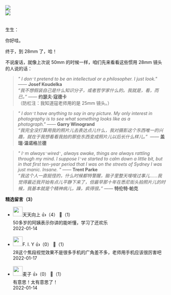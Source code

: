 [![](https://static001.geekbang.org/resource/image/1b/e3/1b151493d1ffa648f076b9c351c143e3.jpg?wh=750x360)](http://time.geekbang.org/column/article/477125)  
[![](https://static001.geekbang.org/resource/image/c5/a1/c53f312fc068691b9428896269500aa1.jpg?wh=750x360)](http://time.geekbang.org/column/article/477933)

　  
生生：

你好哇。

终于，到 28mm 了，哈！

不说废话，就像上次说 50mm 的时候一样，咱们先来看看这些惯用 28mm 镜头的人说的话：

> *" I don`'`t pretend to be an intellectual or a philosopher. I just look."* —— **Josef Koudelka**  
> *“我不想假装自己是什么知识分子，或者哲学家什么的。我就是，看，而已。”* —— **约瑟夫·寇德卡**  
> （防杠注：我知道寇老师用的是 25mm 镜头。）

> *" I don`'`t have anything to say in any picture. My only interest in photography is to see what something looks like as a photograph."* —— **Garry Winogrand**  
> *“我完全没打算用我的照片儿去表达点儿什么，我对摄影这个东西唯一的兴趣，就在于我想看看我拍的那些东西变成照片儿以后长什么样儿。”*  —— **盖瑞·温诺格兰德**

> *" I`'`m always`'`wired`'`, always awake, things are always rattling through my mind. I suppose I`'`ve started to calm down a little bit, but in that first ten-year period that I was on the streets of Sydney I was just manic. Insane. "* —— **Trent Parke**  
> *“我这个人一直挺怪的，什么时候都特警醒，脑子里整天嗖嗖过事儿……我觉得最近我开始有点儿平静下来了，但最早那十年在悉尼街头拍照片儿的时候，我基本就是个精神病儿，躁，疯得很。”* —— **特伦特·帕克**
<div><strong>精选留言（3）</strong></div><ul>
<li><img src="https://static001.geekbang.org/account/avatar/00/2c/11/ec/71f42d97.jpg" width="30px"><span>天天向上</span> 👍（4） 💬（1）<div>50多岁的阿姨表示你讲的能听懂，学习了还欢乐</div>2022-01-14</li><br/><li><img src="https://static001.geekbang.org/account/avatar/00/2c/13/65/fa289a8c.jpg" width="30px"><span>F. l. Y</span> 👍（0） 💬（1）<div>28这个焦段视觉效果不是很多手机的广角差不多，老师用手机应该很厉害吧</div>2022-01-17</li><br/><li><img src="https://static001.geekbang.org/account/avatar/00/19/2f/f0/2b1acf0a.jpg" width="30px"><span>麦子</span> 👍（0） 💬（1）<div>有意思！太有意思了！</div>2022-01-14</li><br/>
</ul>